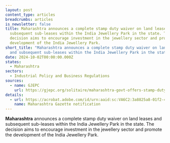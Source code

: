 ```yaml
---
layout: post
content_type: articles
breadcrumbs: articles
is_newsletter: false
title: Maharashtra announces a complete stamp duty waiver on land leases and
  subsequent sub-leases within the India Jewellery Park in the state. The
  decision aims to encourage investment in the jewellery sector and promote the
  development of the India Jewellery Park.
short_title: "Maharashtra announces a complete stamp duty waiver on land leases
  and subsequent sub-leases within the India Jewellery Park in the state. "
date: 2024-10-02T00:00:00.000Z
states:
  - Maharashtra
sectors:
  - Industrial Policy and Business Regulations
sources:
  - name: GJEPC
    url: https://gjepc.org/solitaire/maharashtra-govt-offers-stamp-duty-waiver-for-india-jewellery-park/
details:
  - url: https://acrobat.adobe.com/id/urn:aaid:sc:VA6C2:3a8825a8-01f2-47d5-8030-cb472cdbb850
    name: Maharashtra Gazette notification
---
```

**Maharashtra** announces a complete stamp duty waiver on land leases and subsequent sub-leases within the India Jewellery Park in the state. The decision aims to encourage investment in the jewellery sector and promote the development of the India Jewellery Park.
